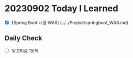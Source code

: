 # 20230902 Today I Learned
- [X] [Spring Boot 내장 WAS] (../../Project/springboot_WAS.md)

## Daily Check
- [ ] 알고리즘 1문제